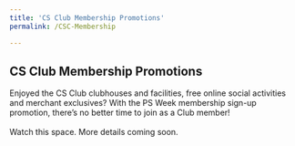 ```yaml
---
title: 'CS Club Membership Promotions'
permalink: /CSC-Membership

---
```

## CS Club Membership Promotions

Enjoyed the CS Club clubhouses and facilities, free online social activities and merchant exclusives? With the PS Week membership sign-up promotion, there’s no better time to join as a Club member! <br>
<br>
Watch this space. More details coming soon.
